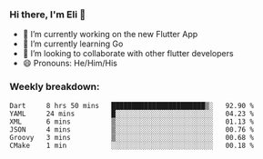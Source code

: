 ### Hi there, I'm Eli 👋
- 🔭 I’m currently working on the new Flutter App
- 🌱 I’m currently learning Go
- 🦄 I’m looking to collaborate with other flutter developers
- 😄 Pronouns: He/Him/His

### Weekly breakdown:
<!--START_SECTION:waka-->

```text
Dart     8 hrs 50 mins   ███████████████████████▒░   92.90 %
YAML     24 mins         █░░░░░░░░░░░░░░░░░░░░░░░░   04.23 %
XML      6 mins          ▒░░░░░░░░░░░░░░░░░░░░░░░░   01.13 %
JSON     4 mins          ▒░░░░░░░░░░░░░░░░░░░░░░░░   00.76 %
Groovy   3 mins          ▒░░░░░░░░░░░░░░░░░░░░░░░░   00.68 %
CMake    1 min           ░░░░░░░░░░░░░░░░░░░░░░░░░   00.18 %
```

<!--END_SECTION:waka-->
